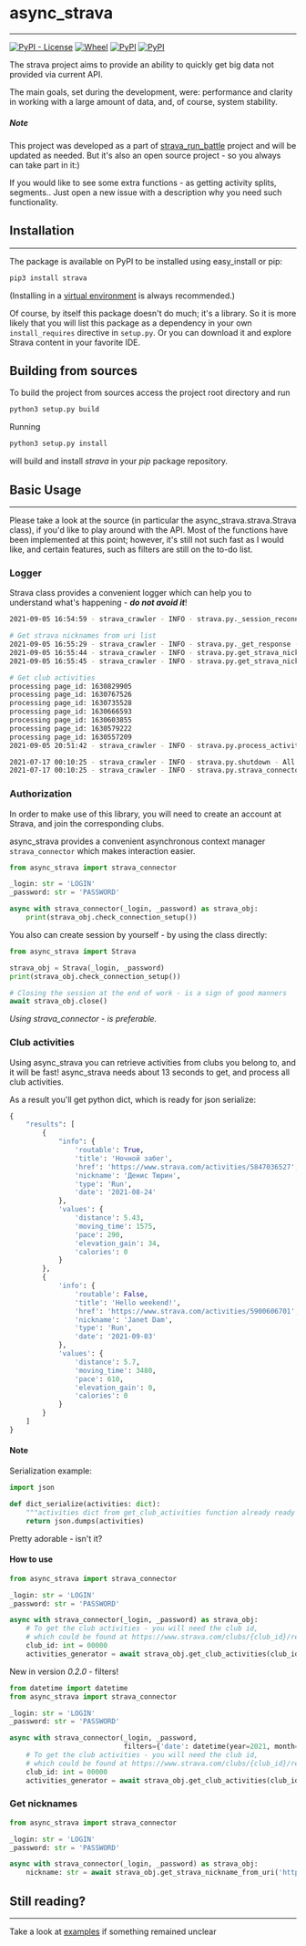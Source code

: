 async_strava
===========
------
[![PyPI - License](https://img.shields.io/pypi/l/strava)](https://pypi.org/project/strava)
[![Wheel](https://img.shields.io/pypi/wheel/strava)](https://pypi.org/project/strava)
[![PyPI](https://img.shields.io/pypi/v/strava)](https://pypi.org/project/strava)
[![PyPI](https://img.shields.io/pypi/pyversions/strava)](https://pypi.org/project/strava)

The strava project aims to provide an ability to quickly get big data not provided via current API.

The main goals, set during the development, were: performance and clarity in working with a large amount of data, and,
of course, system stability.

##### Note

This project was developed as a part of [strava_run_battle](https://gitlab.com/mixa2130/strava_run_battle) project and
will be updated as needed. But it's also an open source project - so you always can take part in it:)

If you would like to see some extra functions - as getting activity splits, segments.. Just open a new issue with a
description why you need such functionality.

## Installation

____

The package is available on PyPI to be installed using easy_install or pip:

``` bash
pip3 install strava
```

(Installing in a [virtual environment](https://pypi.python.org/pypi/virtualenv) is always recommended.)

Of course, by itself this package doesn't do much; it's a library. So it is more likely that you will list this package
as a dependency in your own `install_requires` directive in `setup.py`. Or you can download it and explore Strava
content in your favorite IDE.

## Building from sources

To build the project from sources access the project root directory and run

```bash
python3 setup.py build
```

Running

```bash
python3 setup.py install
```

will build and install *strava* in your *pip* package repository.

## Basic Usage

____

Please take a look at the source (in particular the async_strava.strava.Strava class), if you'd like to play around with
the API. Most of the functions have been implemented at this point; however, it's still not such fast as I would like,
and certain features, such as filters are still on the to-do list.

### Logger

Strava class provides a convenient logger which can help you to understand what's happening - ___do not avoid it___!

```bash
2021-09-05 16:54:59 - strava_crawler - INFO - strava.py._session_reconnecting - Session established

# Get strava nicknames from uri list
2021-09-05 16:55:29 - strava_crawler - INFO - strava.py._get_response - try ro reconnect, status code: 404
2021-09-05 16:55:44 - strava_crawler - INFO - strava.py.get_strava_nickname_from_uri - status https://www.starva.com/athletes/52015208 - 404 - Server error
2021-09-05 16:55:45 - strava_crawler - INFO - strava.py.get_strava_nickname_from_uri - Incorrect link - there are no strava title at https://vk.com/nagibator_archivator

# Get club activities
processing page_id: 1630829905
processing page_id: 1630767526
processing page_id: 1630735528
processing page_id: 1630666593
processing page_id: 1630603855
processing page_id: 1630579222
processing page_id: 1630557209
2021-09-05 20:51:42 - strava_crawler - INFO - strava.py.process_activity_page - Activity https://www.strava.com/activities/5899109029 has been deleted

2021-07-17 00:10:25 - strava_crawler - INFO - strava.py.shutdown - All tasks are finished
2021-07-17 00:10:25 - strava_crawler - INFO - strava.py.strava_connector - Session closed
```

### Authorization

In order to make use of this library, you will need to create an account at Strava, and join the corresponding clubs.

async_strava provides a convenient asynchronous context manager `strava_connector` which makes interaction easier.

```python
from async_strava import strava_connector

_login: str = 'LOGIN'
_password: str = 'PASSWORD'

async with strava_connector(_login, _password) as strava_obj:
    print(strava_obj.check_connection_setup())
```

You also can create session by yourself - by using the class directly:

```python
from async_strava import Strava

strava_obj = Strava(_login, _password)
print(strava_obj.check_connection_setup())

# Closing the session at the end of work - is a sign of good manners
await strava_obj.close()
```

_Using strava_connector - is preferable._

### Club activities

Using async_strava you can retrieve activities from clubs you belong to, and it will be fast!
async_strava needs about 13 seconds to get, and process all club activities.

As a result you'll get python dict, which is ready for json serialize:

```python
{
    "results": [
        {
            "info": {
                'routable': True,
                'title': 'Ночной забег',
                'href': 'https://www.strava.com/activities/5847036527',
                'nickname': 'Денис Тюрин',
                'type': 'Run',
                'date': '2021-08-24'
            },
            'values': {
                'distance': 5.43,
                'moving_time': 1575,
                'pace': 290,
                'elevation_gain': 34,
                'calories': 0
            }
        },
        {
            'info': {
                'routable': False,
                'title': 'Hello weekend!',
                'href': 'https://www.strava.com/activities/5900606701',
                'nickname': 'Janet Dam',
                'type': 'Run',
                'date': '2021-09-03'
            },
            'values': {
                'distance': 5.7,
                'moving_time': 3480,
                'pace': 610,
                'elevation_gain': 0,
                'calories': 0
            }
        }
    ]
}
```

#### Note
Serialization example:

```python
import json

def dict_serialize(activities: dict):
    """activities dict from get_club_activities function already ready for serialization"""
    return json.dumps(activities)
```

Pretty adorable - isn't it?

#### How to use
```python
from async_strava import strava_connector

_login: str = 'LOGIN'
_password: str = 'PASSWORD'

async with strava_connector(_login, _password) as strava_obj:
    # To get the club activities - you will need the club id, 
    # which could be found at https://www.strava.com/clubs/{club_id}/recent_activity
    club_id: int = 00000
    activities_generator = await strava_obj.get_club_activities(club_id)
```

New in version _0.2.0_ - filters!

```python
from datetime import datetime
from async_strava import strava_connector

_login: str = 'LOGIN'
_password: str = 'PASSWORD'

async with strava_connector(_login, _password,
                            filters={'date': datetime(year=2021, month=1, day=1)}) as strava_obj:
    # To get the club activities - you will need the club id, 
    # which could be found at https://www.strava.com/clubs/{club_id}/recent_activity
    club_id: int = 00000
    activities_generator = await strava_obj.get_club_activities(club_id)
```


### Get nicknames

```python
from async_strava import strava_connector

_login: str = 'LOGIN'
_password: str = 'PASSWORD'

async with strava_connector(_login, _password) as strava_obj:
    nickname: str = await strava_obj.get_strava_nickname_from_uri('https://www.strava.com/athletes/..')
```

## Still reading?

____
Take a look at [examples](https://github.com/mixa2130/strava/tree/master/examples) if something remained unclear